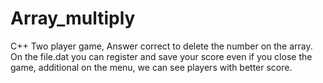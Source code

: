 # Array_multiply
C++ Two player game, Answer correct to delete the number on the array. On the file.dat you can register and save your score even if you close the game, additional on the menu, we can see players with better score.
